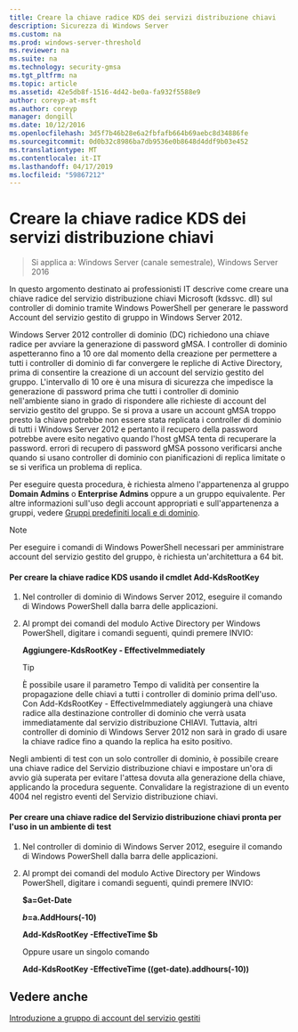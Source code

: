 ```yaml
---
title: Creare la chiave radice KDS dei servizi distribuzione chiavi
description: Sicurezza di Windows Server
ms.custom: na
ms.prod: windows-server-threshold
ms.reviewer: na
ms.suite: na
ms.technology: security-gmsa
ms.tgt_pltfrm: na
ms.topic: article
ms.assetid: 42e5db8f-1516-4d42-be0a-fa932f5588e9
author: coreyp-at-msft
ms.author: coreyp
manager: dongill
ms.date: 10/12/2016
ms.openlocfilehash: 3d5f7b46b28e6a2fbfafb664b69aebc8d34886fe
ms.sourcegitcommit: 0d0b32c8986ba7db9536e0b8648d4ddf9b03e452
ms.translationtype: MT
ms.contentlocale: it-IT
ms.lasthandoff: 04/17/2019
ms.locfileid: "59867212"
---
```

# <a name="create-the-key-distribution-services-kds-root-key"></a>Creare la chiave radice KDS dei servizi distribuzione chiavi

>Si applica a: Windows Server (canale semestrale), Windows Server 2016

In questo argomento destinato ai professionisti IT descrive come creare una chiave radice del servizio distribuzione chiavi Microsoft (kdssvc. dll) sul controller di dominio tramite Windows PowerShell per generare le password Account del servizio gestito di gruppo in Windows Server 2012.

 Windows Server 2012 controller di dominio (DC) richiedono una chiave radice per avviare la generazione di password gMSA. I controller di dominio aspetteranno fino a 10 ore dal momento della creazione per permettere a tutti i controller di dominio di far convergere le repliche di Active Directory, prima di consentire la creazione di un account del servizio gestito del gruppo. L'intervallo di 10 ore è una misura di sicurezza che impedisce la generazione di password prima che tutti i controller di dominio nell'ambiente siano in grado di rispondere alle richieste di account del servizio gestito del gruppo.  Se si prova a usare un account gMSA troppo presto la chiave potrebbe non essere stata replicata i controller di dominio di tutti i Windows Server 2012 e pertanto il recupero della password potrebbe avere esito negativo quando l'host gMSA tenta di recuperare la password. errori di recupero di password gMSA possono verificarsi anche quando si usano controller di dominio con pianificazioni di replica limitate o se si verifica un problema di replica.

Per eseguire questa procedura, è richiesta almeno l'appartenenza al gruppo **Domain Admins** o **Enterprise Admins** oppure a un gruppo equivalente. Per altre informazioni sull'uso degli account appropriati e sull'appartenenza a gruppi, vedere [Gruppi predefiniti locali e di dominio](https://technet.microsoft.com/library/dd728026(WS.10).aspx).

> [!NOTE]
> Per eseguire i comandi di Windows PowerShell necessari per amministrare account del servizio gestito del gruppo, è richiesta un'architettura a 64 bit.

#### <a name="to-create-the-kds-root-key-using-the-add-kdsrootkey-cmdlet"></a>Per creare la chiave radice KDS usando il cmdlet Add-KdsRootKey

1.  Nel controller di dominio di Windows Server 2012, eseguire il comando di Windows PowerShell dalla barra delle applicazioni.

2.  Al prompt dei comandi del modulo Active Directory per Windows PowerShell, digitare i comandi seguenti, quindi premere INVIO:

    **Aggiungere-KdsRootKey - EffectiveImmediately**

    > [!TIP]
    > È possibile usare il parametro Tempo di validità per consentire la propagazione delle chiavi a tutti i controller di dominio prima dell'uso. Con Add-KdsRootKey - EffectiveImmediately aggiungerà una chiave radice alla destinazione controller di dominio che verrà usata immediatamente dal servizio distribuzione CHIAVI. Tuttavia, altri controller di dominio di Windows Server 2012 non sarà in grado di usare la chiave radice fino a quando la replica ha esito positivo.

Negli ambienti di test con un solo controller di dominio, è possibile creare una chiave radice del Servizio distribuzione chiavi e impostare un'ora di avvio già superata per evitare l'attesa dovuta alla generazione della chiave, applicando la procedura seguente. Convalidare la registrazione di un evento 4004 nel registro eventi del Servizio distribuzione chiavi.

#### <a name="to-create-the-kds-root-key-in-a-test-environment-for-immediate-effectiveness"></a>Per creare una chiave radice del Servizio distribuzione chiavi pronta per l'uso in un ambiente di test

1.  Nel controller di dominio di Windows Server 2012, eseguire il comando di Windows PowerShell dalla barra delle applicazioni.

2.  Al prompt dei comandi del modulo Active Directory per Windows PowerShell, digitare i comandi seguenti, quindi premere INVIO:

    **$a=Get-Date**

    **$b=$a.AddHours(-10)**

    **Add-KdsRootKey -EffectiveTime $b**

    Oppure usare un singolo comando

    **Add-KdsRootKey -EffectiveTime ((get-date).addhours(-10))**

## <a name="see-also"></a>Vedere anche
[Introduzione a gruppo di account del servizio gestiti](getting-started-with-group-managed-service-accounts.md)



